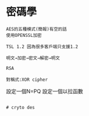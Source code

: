 # 密碼學
```
AES的五種模式(簡報)有空的話
使用OPENSSL加密

TSL 1.2 因為很多客戶端只支援1.2

明文→加密→密文→解密→明文

RSA
```

```
對稱式:XOR cipher
```
設定一個N=PQ
設定一個以拉函數
```

# cryto des
